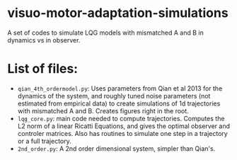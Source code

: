 # visuo-motor-adaptation-simulations


A set of codes to simulate LQG models with mismatched A and B in dynamics vs in observer.

# List of files:

* ```qian_4th_ordermodel.py```: Uses parameters from Qian et al 2013 for the dynamics of the system, and roughly tuned noise parameters (not estimated from empirical data) to create simulations of 1d trajectories with mismatched A and B. Creates figures right in the root.
* ```lqg_core.py```: main code needed to compute trajectories. Computes the L2 norm of a linear Ricatti Equations, and gives the optimal observer and controler matrices. Also has routines to simulate one step in a trajectory or a full trajectory.
* ```2nd_order.py```: A 2nd order dimensional system, simpler than Qian's.
